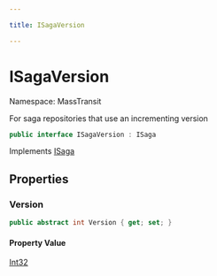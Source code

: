 ```yaml
---

title: ISagaVersion

---
```


# ISagaVersion

Namespace: MassTransit

For saga repositories that use an incrementing version

```csharp
public interface ISagaVersion : ISaga
```

Implements [ISaga](../masstransit/isaga)

## Properties

### **Version**

```csharp
public abstract int Version { get; set; }
```

#### Property Value

[Int32](https://learn.microsoft.com/en-us/dotnet/api/system.int32)<br/>
